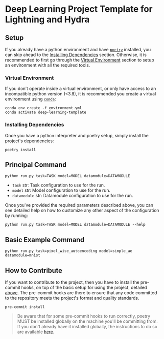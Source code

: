 # Deep Learning Project Template for Lightning and Hydra

## Setup
If you already have a python environment and have [`poetry`](https://python-poetry.org) installed, you can skip ahead
to the [Installing Dependencies](#installing-dependencies) section. Otherwise, it is recommended to first go through the
[Virtual Environment](#virtual-environment) section to setup an environment with all the required tools.

### Virtual Environment
If you don't operate inside a virtual environment, or only have access to an incompatible python version (<3.8), it is
recommended you create a virtual environment using [`conda`](https://docs.conda.io/en/latest/):
```shell script
conda env create -f environment.yml
conda activate deep-learning-template
```

### Installing Dependencies
Once you have a python interpreter and poetry setup, simply install the project's dependencies:
```shell script
poetry install
```

## Principal Command
```shell script
python run.py task=TASK model=MODEL datamodule=DATAMODULE
```

- `task` str: Task configuration to use for the run.
- `model` str: Model configuration to use for the run.
- `datamodule` str: Datamodule configuration to use for the run.

Once you've provided the required parameters described above, you can see detailed help on how to customize any other
aspect of the configuration by running:
```shell script
python run.py task=TASK model=MODEL datamodule=DATAMODULE --help
```

## Basic Example Command
```shell script
python run.py task=pixel_wise_autoencoding model=simple_ae datamodule=mnist
```

## How to Contribute
If you want to contribute to the project, then you have to install the pre-commit hooks, on top of the basic setup for
using the project, detailed [above](#setup). The pre-commit hooks are there to ensure that any code committed to the
repository meets the project's format and quality standards.
```shell script
pre-commit install
```
> Be aware that for some pre-commit hooks to run correctly, poetry MUST be installed globally on the machine you'll be
committing from. If you don't already have it installed globally, the instructions to do so are available
[here](https://python-poetry.org/docs/#installation).

